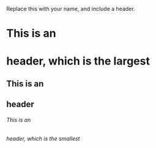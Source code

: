 
Replace this with your name, and include a header. 
# This is an <h1> header, which is the largest

## This is an <h2> header

###### This is an <h6> header, which is the smallest
